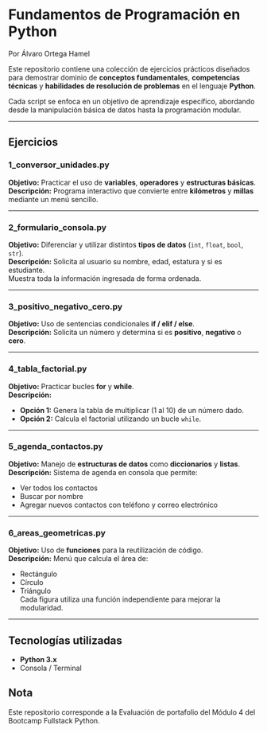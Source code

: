 # Fundamentos de Programación en Python
Por Álvaro Ortega Hamel

Este repositorio contiene una colección de ejercicios prácticos diseñados para demostrar dominio de **conceptos fundamentales**, **competencias técnicas** y **habilidades de resolución de problemas** en el lenguaje **Python**.

Cada script se enfoca en un objetivo de aprendizaje específico, abordando desde la manipulación básica de datos hasta la programación modular.

---

## Ejercicios

### 1_conversor_unidades.py
**Objetivo:** Practicar el uso de **variables**, **operadores** y **estructuras básicas**.  
**Descripción:** Programa interactivo que convierte entre **kilómetros** y **millas** mediante un menú sencillo.

---

### 2_formulario_consola.py
**Objetivo:** Diferenciar y utilizar distintos **tipos de datos** (`int`, `float`, `bool`, `str`).  
**Descripción:** Solicita al usuario su nombre, edad, estatura y si es estudiante.  
Muestra toda la información ingresada de forma ordenada.

---

### 3_positivo_negativo_cero.py
**Objetivo:** Uso de sentencias condicionales **if / elif / else**.  
**Descripción:** Solicita un número y determina si es **positivo**, **negativo** o **cero**.

---

### 4_tabla_factorial.py
**Objetivo:** Practicar bucles **for** y **while**.  
**Descripción:**
- **Opción 1:** Genera la tabla de multiplicar (1 al 10) de un número dado.  
- **Opción 2:** Calcula el factorial utilizando un bucle `while`.

---

### 5_agenda_contactos.py
**Objetivo:** Manejo de **estructuras de datos** como **diccionarios** y **listas**.  
**Descripción:** Sistema de agenda en consola que permite:  
- Ver todos los contactos  
- Buscar por nombre  
- Agregar nuevos contactos con teléfono y correo electrónico

---

### 6_areas_geometricas.py
**Objetivo:** Uso de **funciones** para la reutilización de código.  
**Descripción:** Menú que calcula el área de:  
- Rectángulo  
- Círculo  
- Triángulo  
Cada figura utiliza una función independiente para mejorar la modularidad.

---

## Tecnologías utilizadas
- **Python 3.x**
- Consola / Terminal

## Nota
Este repositorio corresponde a la Evaluación de portafolio del Módulo 4 del Bootcamp Fullstack Python.
